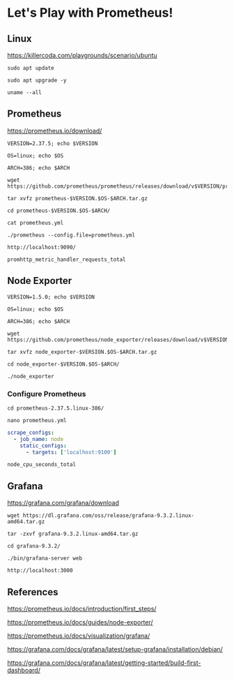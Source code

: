 # Let's Play with Prometheus!

## Linux

<https://killercoda.com/playgrounds/scenario/ubuntu>

```text
sudo apt update
```

```text
sudo apt upgrade -y
```

```text
uname --all
```

## Prometheus

<https://prometheus.io/download/>

```text
VERSION=2.37.5; echo $VERSION
```

```text
OS=linux; echo $OS
```

```text
ARCH=386; echo $ARCH
```

```text
wget https://github.com/prometheus/prometheus/releases/download/v$VERSION/prometheus-$VERSION.$OS-$ARCH.tar.gz
```

```text
tar xvfz prometheus-$VERSION.$OS-$ARCH.tar.gz
```

```text
cd prometheus-$VERSION.$OS-$ARCH/
```

```text
cat prometheus.yml
```

```text
./prometheus --config.file=prometheus.yml
```

```text
http://localhost:9090/
```

```text
promhttp_metric_handler_requests_total
```

## Node Exporter

```text
VERSION=1.5.0; echo $VERSION
```

```text
OS=linux; echo $OS
```

```text
ARCH=386; echo $ARCH
```

```text
wget https://github.com/prometheus/node_exporter/releases/download/v$VERSION/node_exporter-$VERSION.$OS-$ARCH.tar.gz
```

```text
tar xvfz node_exporter-$VERSION.$OS-$ARCH.tar.gz
```

```text
cd node_exporter-$VERSION.$OS-$ARCH/
```

```text
./node_exporter
```

### Configure Prometheus

```text
cd prometheus-2.37.5.linux-386/
```

```text
nano prometheus.yml
```

```yaml
scrape_configs:
  - job_name: node
    static_configs:
      - targets: ['localhost:9100']
```

```text
node_cpu_seconds_total
```

## Grafana

<https://grafana.com/grafana/download>

```text
wget https://dl.grafana.com/oss/release/grafana-9.3.2.linux-amd64.tar.gz
```

```text
tar -zxvf grafana-9.3.2.linux-amd64.tar.gz
```

```text
cd grafana-9.3.2/
```

```text
./bin/grafana-server web
```

```text
http://localhost:3000
```

## References

<https://prometheus.io/docs/introduction/first_steps/>

<https://prometheus.io/docs/guides/node-exporter/>

<https://prometheus.io/docs/visualization/grafana/>

<https://grafana.com/docs/grafana/latest/setup-grafana/installation/debian/>

<https://grafana.com/docs/grafana/latest/getting-started/build-first-dashboard/>
